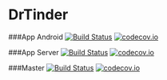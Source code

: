 # DrTinder

###App Android
[![Build Status](https://travis-ci.org/Xero-Hige/DrTinder.svg?branch=Android)](https://travis-ci.org/Xero-Hige/DrTinder)
[![codecov.io](https://codecov.io/github/Xero-Hige/DrTinder/coverage.svg?branch=Android)](https://codecov.io/github/Xero-Hige/DrTinder?branch=Android)

###App Server
[![Build Status](https://travis-ci.org/Xero-Hige/DrTinder.svg?branch=AppServer)](https://travis-ci.org/Xero-Hige/DrTinder)
[![codecov.io](https://codecov.io/github/Xero-Hige/DrTinder/coverage.svg?branch=AppServer)](https://codecov.io/github/Xero-Hige/DrTinder?branch=AppServer)

###Master
[![Build Status](https://travis-ci.org/Xero-Hige/DrTinder.svg?branch=SharedServer)](https://travis-ci.org/Xero-Hige/DrTinder)
[![codecov.io](https://codecov.io/github/Xero-Hige/DrTinder/coverage.svg?branch=SharedServer)](https://codecov.io/github/Xero-Hige/DrTinder?branch=SharedServer)

